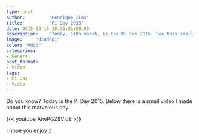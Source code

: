 ```yaml
---
type: post
author:         "Henrique Dias"
title:          "Pi Day 2015"
date: 2015-03-15 10:36:51+00:00
description:    "Today, 14th march, is the Pi Day 2015. See this small video which talks a little bit about Pi."
image:     "diadopi"
color: "#ddd"
categories:
- General
post_format:
- Video
tags:
- Pi Day
- Video
---
```


Do you know? Today is the Pi Day 2015. Below there is a small video I made about this marvelous day.

{{< youtube AtwPGZ9VioE >}}

I hope you enjoy :)
